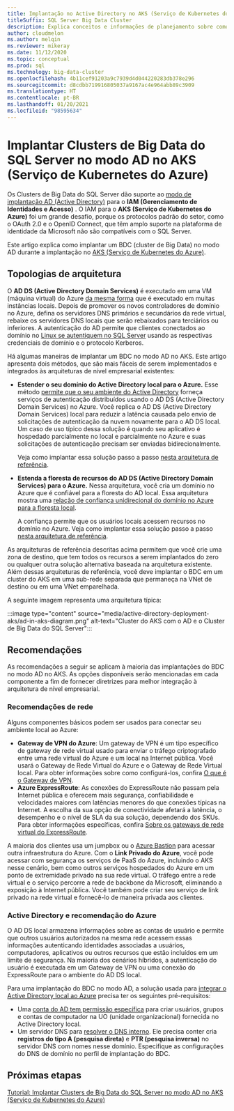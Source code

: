 ```yaml
---
title: Implantação no Active Directory no AKS (Serviço de Kubernetes do Azure)
titleSuffix: SQL Server Big Data Cluster
description: Explica conceitos e informações de planejamento sobre como implantar Clusters de Big Data do SQL Server no modo AD no AKS (Serviço de Kubernetes do Azure).
author: cloudmelon
ms.author: melqin
ms.reviewer: mikeray
ms.date: 11/12/2020
ms.topic: conceptual
ms.prod: sql
ms.technology: big-data-cluster
ms.openlocfilehash: 4b11cef91203a9c7939d4d044220283db378e296
ms.sourcegitcommit: d8cdbb719916805037a9167ac4e964abb89c3909
ms.translationtype: HT
ms.contentlocale: pt-BR
ms.lasthandoff: 01/20/2021
ms.locfileid: "98595634"
---
```

# <a name="deploy-sql-server-big-data-clusters-in-ad-mode-on-azure-kubernetes-services-aks"></a>Implantar Clusters de Big Data do SQL Server no modo AD no AKS (Serviço de Kubernetes do Azure)

Os Clusters de Big Data do SQL Server dão suporte ao [modo de implantação AD (Active Directory)](./active-directory-prerequisites.md) para o **IAM (Gerenciamento de Identidades e Acesso)** . O IAM para o **AKS (Serviço de Kubernetes do Azure)** foi um grande desafio, porque os protocolos padrão do setor, como o OAuth 2.0 e o OpenID Connect, que têm amplo suporte na plataforma de identidade da Microsoft não são compatíveis com o SQL Server.  

Este artigo explica como implantar um BDC (cluster de Big Data) no modo AD durante a implantação no [AKS (Serviço de Kubernetes do Azure)](/azure/aks/intro-kubernetes). 

## <a name="architecture-topologies"></a>Topologias de arquitetura

O **AD DS (Active Directory Domain Services)** é executado em uma VM (máquina virtual) do Azure [da mesma forma](/windows-server/identity/ad-ds/deploy/virtual-dc/adds-on-azure-vm) que é executado em muitas instâncias locais.  Depois de promover os novos controladores de domínio no Azure, defina os servidores DNS primários e secundários da rede virtual, rebaixe os servidores DNS locais que serão rebaixados para terciários ou inferiores. A autenticação do AD permite que clientes conectados ao domínio no [Linux se autentiquem no SQL Server](../linux/sql-server-linux-active-directory-auth-overview.md) usando as respectivas credenciais de domínio e o protocolo Kerberos.

Há algumas maneiras de implantar um BDC no modo AD no AKS.  Este artigo apresenta dois métodos, que são mais fáceis de serem implementados e integrados às arquiteturas de nível empresarial existentes:

* **Estender o seu domínio do Active Directory local para o Azure.** Esse método [permite que o seu ambiente do Active Directory](/azure/architecture/reference-architectures/identity/adds-extend-domain) forneça serviços de autenticação distribuídos usando o AD DS (Active Directory Domain Services) no Azure. Você replica o AD DS (Active Directory Domain Services) local para reduzir a latência causada pelo envio de solicitações de autenticação da nuvem novamente para o AD DS local. Um caso de uso típico dessa solução é quando seu aplicativo é hospedado parcialmente no local e parcialmente no Azure e suas solicitações de autenticação precisam ser enviadas bidirecionalmente.

   Veja como implantar essa solução passo a passo [nesta arquitetura de referência](https://github.com/mspnp/identity-reference-architectures/tree/master/adds-extend-domain).

* **Estenda a floresta de recursos do AD DS (Active Directory Domain Services) para o Azure.** Nessa arquitetura, você cria um domínio no Azure que é confiável para a floresta do AD local. Essa arquitetura mostra uma [relação de confiança unidirecional do domínio no Azure para a floresta local](/azure/architecture/reference-architectures/identity/adds-forest).

   A confiança permite que os usuários locais acessem recursos no domínio no Azure. Veja como implantar essa solução passo a passo [nesta arquitetura de referência](https://github.com/mspnp/identity-reference-architectures/tree/master/adds-forest).

As arquiteturas de referência descritas acima permitem que você crie uma zona de destino, que tem todos os recursos a serem implantados do zero ou qualquer outra solução alternativa baseada na arquitetura existente. Além dessas arquiteturas de referência, você deve implantar o BDC em um cluster do AKS em uma sub-rede separada que permaneça na VNet de destino ou em uma VNet emparelhada.

A seguinte imagem representa uma arquitetura típica:

:::image type="content" source="media/active-directory-deployment-aks/ad-in-aks-diagram.png" alt-text="Cluster do AKS com o AD e o Cluster de Big Data do SQL Server":::

## <a name="recommendations"></a>Recomendações

As recomendações a seguir se aplicam à maioria das implantações do BDC no modo AD no AKS. As opções disponíveis serão mencionadas em cada componente a fim de fornecer diretrizes para melhor integração à arquitetura de nível empresarial.

### <a name="networking-recommendations"></a>Recomendações de rede

Alguns componentes básicos podem ser usados para conectar seu ambiente local ao Azure:

* **Gateway de VPN do Azure**: Um gateway de VPN é um tipo específico de gateway de rede virtual usado para enviar o tráfego criptografado entre uma rede virtual do Azure e um local na Internet pública. Você usará o Gateway de Rede Virtual do Azure e o Gateway de Rede Virtual local. Para obter informações sobre como configurá-los, confira [O que é o Gateway de VPN](/azure/vpn-gateway/vpn-gateway-about-vpngateways).
* **Azure ExpressRoute**: As conexões do ExpressRoute não passam pela Internet pública e oferecem mais segurança, confiabilidade e velocidades maiores com latências menores do que conexões típicas na Internet. A escolha da sua opção de conectividade afetará a latência, o desempenho e o nível de SLA da sua solução, dependendo dos SKUs. Para obter informações específicas, confira [Sobre os gateways de rede virtual do ExpressRoute](/azure/expressroute/expressroute-about-virtual-network-gateways).

A maioria dos clientes usa um jumpbox ou o [Azure Bastion](/azure/bastion/bastion-overview) para acessar outra infraestrutura do Azure. Com o **Link Privado do Azure**, você pode acessar com segurança os serviços de PaaS do Azure, incluindo o AKS nesse cenário, bem como outros serviços hospedados do Azure em um ponto de extremidade privado na sua rede virtual. O tráfego entre a rede virtual e o serviço percorre a rede de backbone da Microsoft, eliminando a exposição à Internet pública. Você também pode criar seu serviço de link privado na rede virtual e fornecê-lo de maneira privada aos clientes.

### <a name="active-directory-and-azure-recommendation"></a>Active Directory e recomendação do Azure

O AD DS local armazena informações sobre as contas de usuário e permite que outros usuários autorizados na mesma rede acessem essas informações autenticando identidades associadas a usuários, computadores, aplicativos ou outros recursos que estão incluídos em um limite de segurança. Na maioria dos cenários híbridos, a autenticação do usuário é executada em um Gateway de VPN ou uma conexão do ExpressRoute para o ambiente do AD DS local.  

Para uma implantação do BDC no modo AD, a solução usada para [integrar o Active Directory local ao Azure](/azure/architecture/reference-architectures/identity/) precisa ter os seguintes pré-requisitos:

* Uma [conta do AD tem permissão específica](active-directory-prerequisites.md) para criar usuários, grupos e contas de computador na UO (unidade organizacional) fornecida no Active Directory local.
* Um servidor DNS para [resolver o DNS interno](active-directory-dns-reconciliation.md). Ele precisa conter cria **registros do tipo A (pesquisa direta)** e **PTR (pesquisa inversa)** no servidor DNS com nomes nesse domínio. Especifique as configurações do DNS de domínio no perfil de implantação do BDC.  

## <a name="next-steps"></a>Próximas etapas

[Tutorial: Implantar Clusters de Big Data do SQL Server no modo AD no AKS (Serviço de Kubernetes do Azure)](active-directory-deployment-aks-tutorial.md)